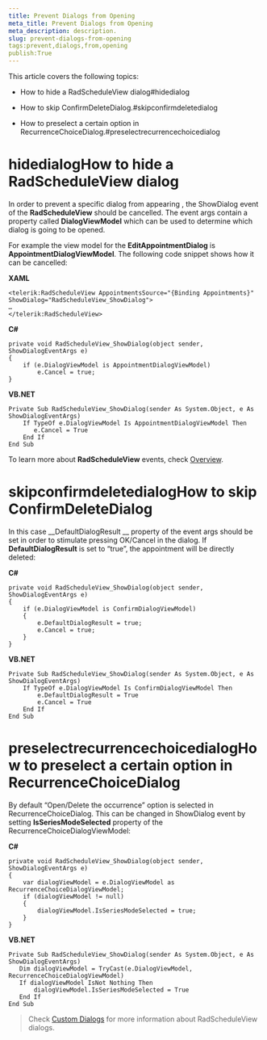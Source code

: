 ```yaml
---
title: Prevent Dialogs from Opening
meta_title: Prevent Dialogs from Opening
meta_description: description.
slug: prevent-dialogs-from-opening
tags:prevent,dialogs,from,opening
publish:True
---
```



This article covers the following topics:

* How to hide a RadScheduleView dialog#hidedialog

* How to skip ConfirmDeleteDialog.#skipconfirmdeletedialog

* How to preselect a certain option in RecurrenceChoiceDialog.#preselectrecurrencechoicedialog



# hidedialogHow to hide a RadScheduleView dialog

In order to prevent a specific dialog from appearing , the ShowDialog event of the __RadScheduleView__ should be cancelled. The event args contain a property called __DialogViewModel__ which can be used to determine which dialog is going to be opened.

For example the view model for the __EditAppointmentDialog__ is __AppointmentDialogViewModel__. The following code snippet shows how it can be cancelled:


 __XAML__
    


	<telerik:RadScheduleView AppointmentsSource="{Binding Appointments}" ShowDialog="RadScheduleView_ShowDialog">
	…
	</telerik:RadScheduleView>




 __C#__
    


	private void RadScheduleView_ShowDialog(object sender, ShowDialogEventArgs e)
	{
	    if (e.DialogViewModel is AppointmentDialogViewModel)
	        e.Cancel = true;
	}




 __VB.NET__
    


	Private Sub RadScheduleView_ShowDialog(sender As System.Object, e As ShowDialogEventArgs)
	    If TypeOf e.DialogViewModel Is AppointmentDialogViewModel Then
	       e.Cancel = True
	    End If
	End Sub

>

To learn more about __RadScheduleView__ events, check [Overview]({{slug:overview}}).

# skipconfirmdeletedialogHow to skip ConfirmDeleteDialog

In this case __DefaultDialogResult __ property of the event args should be set in order to stimulate pressing OK/Cancel in the dialog. If __DefaultDialogResult__ is set to “true”, the appointment will be directly deleted:


 __C#__
    


	private void RadScheduleView_ShowDialog(object sender, ShowDialogEventArgs e)
	{
	    if (e.DialogViewModel is ConfirmDialogViewModel)
	    {
	        e.DefaultDialogResult = true;
	        e.Cancel = true;
	    }
	}




 __VB.NET__
    


	Private Sub RadScheduleView_ShowDialog(sender As System.Object, e As ShowDialogEventArgs)
	    If TypeOf e.DialogViewModel Is ConfirmDialogViewModel Then
	        e.DefaultDialogResult = True
	        e.Cancel = True
	    End If
	End Sub





# preselectrecurrencechoicedialogHow to preselect  a certain option in RecurrenceChoiceDialog

By default  “Open/Delete the occurrence” option is selected in RecurrenceChoiceDialog.  This can be changed in ShowDialog event by setting __IsSeriesModeSelected__ property of the RecurrenceChoiceDialogViewModel:


 __C#__
    


	private void RadScheduleView_ShowDialog(object sender, ShowDialogEventArgs e)
	{
	    var dialogViewModel = e.DialogViewModel as RecurrenceChoiceDialogViewModel;
	    if (dialogViewModel != null)
	    {
	        dialogViewModel.IsSeriesModeSelected = true;
	    }
	}




 __VB.NET__
    


	Private Sub RadScheduleView_ShowDialog(sender As System.Object, e As ShowDialogEventArgs)
	   Dim dialogViewModel = TryCast(e.DialogViewModel, RecurrenceChoiceDialogViewModel)
	   If dialogViewModel IsNot Nothing Then
	       dialogViewModel.IsSeriesModeSelected = True
	   End If
	End Sub

>Check [Custom Dialogs]({{slug:custom-dialogs}}) for more information about RadScheduleView dialogs.
